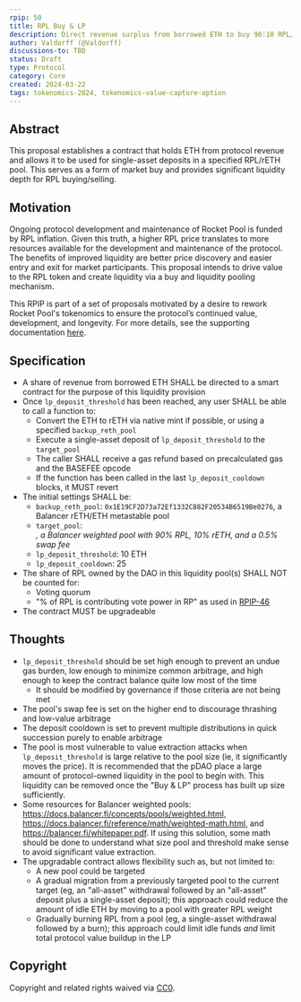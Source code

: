 ```yaml
---
rpip: 50
title: RPL Buy & LP
description: Direct revenue surplus from borrowed ETH to buy 90:10 RPL/rETH liquidity pool shares. 
author: Valdorff (@Valdorff)
discussions-to: TBD
status: Draft
type: Protocol
category: Core
created: 2024-03-22
tags: tokenomics-2024, tokenomics-value-capture-option
---
```


## Abstract
This proposal establishes a contract that holds ETH from protocol revenue and allows it to be used for single-asset deposits in a specified RPL/rETH pool. This serves as a form of market buy and provides significant liquidity depth for RPL buying/selling.

## Motivation

Ongoing protocol development and maintenance of Rocket Pool is funded by RPL inflation. Given this truth, a higher RPL price translates to more resources available for the development and maintenance of the protocol. The benefits of improved liquidity are better price discovery and easier entry and exit for market participants. This proposal intends to drive value to the RPL token and create liquidity via a buy and liquidity pooling mechanism. 

This RPIP is part of a set of proposals motivated by a desire to rework Rocket Pool's tokenomics to ensure the protocol’s continued value, development, and longevity. For more details, see the supporting documentation [here](../tokenomics-explainers/001-why-rework). 

## Specification
- A share of revenue from borrowed ETH SHALL be directed to a smart contract for the purpose of this liquidity provision
- Once `lp_deposit_threshold` has been reached, any user SHALL be able to call a function to:
  - Convert the ETH to rETH via native mint if possible, or using a specified `backup_reth_pool` 
  - Execute a single-asset deposit of `lp_deposit_threshold` to the `target_pool`
  - The caller SHALL receive a gas refund based on precalculated gas and the BASEFEE opcode
  - If the function has been called in the last `lp_deposit_cooldown` blocks, it MUST revert 
- The initial settings SHALL be:
  - `backup_reth_pool`: `0x1E19CF2D73a72Ef1332C882F20534B6519Be0276`, a Balancer rETH/ETH metastable pool
  - `target_pool`: <ADDRESS TBD>, a Balancer weighted pool with 90% RPL, 10% rETH, and a 0.5% swap fee
  - `lp_deposit_threshold`: 10 ETH
  - `lp_deposit_cooldown`: 25
- The share of RPL owned by the DAO in this liquidity pool(s) SHALL NOT be counted for:
  - Voting quorum
  - "% of RPL is contributing vote power in RP" as used in [RPIP-46](RPIP-46.md)
- The contract MUST be upgradeable

## Thoughts
- `lp_deposit_threshold` should be set high enough to prevent an undue gas burden, low enough to minimize common arbitrage, and high enough to keep the contract balance quite low most of the time
  - It should be modified by governance if those criteria are not being met
- The pool's swap fee is set on the higher end to discourage thrashing and low-value arbitrage
- The deposit cooldown is set to prevent multiple distributions in quick succession purely to enable arbitrage
- The pool is most vulnerable to value extraction attacks when `lp_deposit_threshold` is large relative to the pool size (ie, it significantly moves the price). It is recommended that the pDAO place a large amount of protocol-owned liquidity in the pool to begin with. This liquidity can be removed once the "Buy & LP" process has built up size sufficiently. 
- Some resources for Balancer weighted pools: https://docs.balancer.fi/concepts/pools/weighted.html, https://docs.balancer.fi/reference/math/weighted-math.html, and https://balancer.fi/whitepaper.pdf. If using this solution, some math should be done to understand what size pool and threshold make sense to avoid significant value extraction.
- The upgradable contract allows flexibility such as, but not limited to:
  - A new pool could be targeted
  - A gradual migration from a previously targeted pool to the current target (eg, an "all-asset" withdrawal followed by an "all-asset" deposit plus a single-asset deposit); this approach could reduce the amount of idle ETH by moving to a pool with greater RPL weight
  - Gradually burning RPL from a pool (eg, a single-asset withdrawal followed by a burn); this approach could limit idle funds _and_ limit total protocol value buildup in the LP


## Copyright
Copyright and related rights waived via [CC0](https://creativecommons.org/publicdomain/zero/1.0/).
